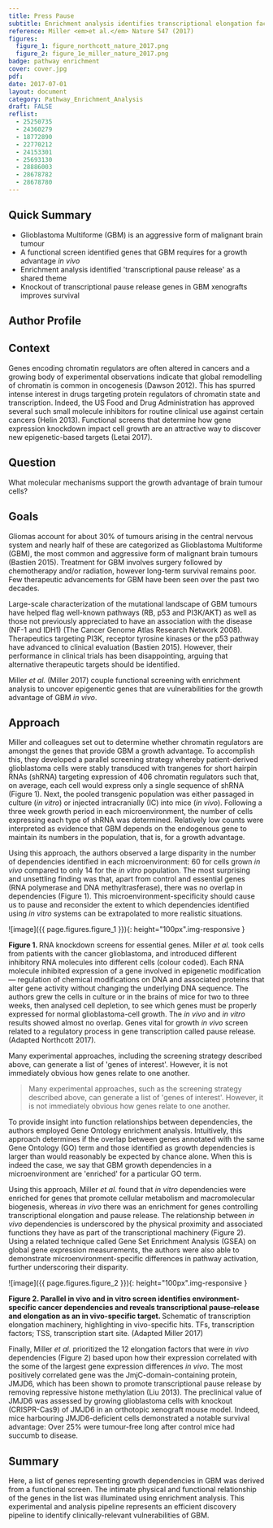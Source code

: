 ```yaml
---
title: Press Pause
subtitle: Enrichment analysis identifies transcriptional elongation factors as key vulnerabilities for glioblastoma growth <em>in vivo</em>
reference: Miller <em>et al.</em> Nature 547 (2017)
figures:
  figure_1: figure_northcott_nature_2017.png
  figure_2: figure_1e_miller_nature_2017.png
badge: pathway enrichment
cover: cover.jpg
pdf:
date: 2017-07-01
layout: document
category: Pathway_Enrichment_Analysis
draft: FALSE
reflist:
  - 25250735
  - 24360279
  - 18772890
  - 22770212
  - 24153301
  - 25693130
  - 28886003
  - 28678782
  - 28678780
---
```


## Quick Summary
- Glioblastoma Multiforme (GBM) is an aggressive form of malignant brain tumour
- A functional screen identified genes that GBM requires for a growth advantage *in vivo*
- Enrichment analysis identified 'transcriptional pause release' as a shared theme
- Knockout of transcriptional pause release genes in GBM xenografts improves survival

## Author Profile

## Context
Genes encoding chromatin regulators are often altered in cancers and a growing body of experimental observations indicate that global remodelling of chromatin is common in oncogenesis (Dawson 2012). This has spurred intense interest in drugs targeting protein regulators of chromatin state and transcription. Indeed, the US Food and Drug Administration has approved several such small molecule inhibitors for routine clinical use against certain cancers (Helin 2013). Functional screens that determine how gene expression knockdown impact cell growth are an attractive way to discover new epigenetic-based targets (Letai 2017).

## Question
What molecular mechanisms support the growth advantage of brain tumour cells?

## Goals

Gliomas account for about 30% of tumours arising in the central nervous system and nearly half of these are categorized as Glioblastoma Multiforme (GBM), the most common and aggressive form of malignant brain tumours (Bastien 2015). Treatment for GBM involves surgery followed by chemotherapy and/or radiation, however long-term survival remains poor. Few therapeutic advancements for GBM have been seen over the past two decades.

Large-scale characterization of the mutational landscape of GBM tumours have helped flag well-known pathways (RB, p53 and PI3K/AKT) as well as those not previously appreciated to have an association with the disease (NF-1 and IDH1) (The Cancer Genome Atlas Research Network 2008). Therapeutics targeting PI3K, receptor tyrosine kinases or the p53 pathway have advanced to clinical evaluation (Bastien 2015). However, their performance in clinical trials has been disappointing, arguing that alternative therapeutic targets should be identified.

Miller *et al.* (Miller 2017) couple functional screening with enrichment analysis to uncover epigenentic genes that are vulnerabilities for the growth advantage of GBM *in vivo*.

## Approach

Miller and colleagues set out to determine whether chromatin regulators are amongst the genes that provide GBM a growth advantage. To accomplish this, they developed a parallel screening strategy whereby patient-derived glioblastoma cells were stably transduced with trangenes for short hairpin RNAs (shRNA) targeting expression of 406 chromatin regulators such that, on average, each cell would express only a single sequence of shRNA (Figure 1). Next, the pooled transgenic population was either passaged in culture (*in vitro*) or injected intracranially (IC) into mice (*in vivo*). Following a three week growth period in each microenvironment, the number of cells expressing each type of shRNA was determined. Relatively low counts were interpreted as evidence that GBM depends on the endogenous gene to maintain its numbers in the population, that is, for a growth advantage.

Using this approach, the authors observed a large disparity in the number of dependencies identified in each microenvironment: 60 for cells grown *in vivo* compared to only 14 for the *in vitro* population. The most surprising and unsettling finding was that, apart from control and essential genes (RNA polymerase and DNA methyltrasferase), there was no overlap in dependencies (Figure 1). This microenvironment-specificity should cause us to pause and reconsider the extent to which dependencies identified using *in vitro* systems can be extrapolated to more realistic situations.

![image]({{ page.figures.figure_1 }}){: height="100px".img-responsive }

<div class="figure-legend well well-lg text-justify">
  <strong>Figure 1. </strong> RNA knockdown screens for essential genes. Miller <em>et al.</em> took cells from patients with the cancer glioblastoma, and introduced different inhibitory RNA molecules into different cells (colour coded). Each RNA molecule inhibited expression of a gene involved in epigenetic modification — regulation of chemical modifications on DNA and associated proteins that alter gene activity without changing the underlying DNA sequence. The authors grew the cells in culture or in the brains of mice for two to three weeks, then analysed cell depletion, to see which genes must be properly expressed for normal glioblastoma-cell growth. The <em>in vivo</em> and <em>in vitro</em> results showed almost no overlap. Genes vital for growth <em>in vivo</em> screen related to a regulatory process in gene transcription called pause release. (Adapted Northcott 2017).
</div>

Many experimental approaches, including the screening strategy described above, can generate a list of 'genes of interest'. However, it is not immediately obvious how genes relate to one another.

> Many experimental approaches, such as the screening strategy described above, can generate a list of 'genes of interest'. However, it is not immediately obvious how genes relate to one another.

To provide insight into function relationships between dependencies, the authors employed Gene Ontology enrichment analysis. Intuitively, this approach determines if the overlap between genes annotated with the same Gene Ontology (GO) term and those identified as growth dependencies is larger than would reasonably be expected by chance alone. When this is indeed the case, we say that GBM growth dependencies in a microenvironment are 'enriched' for a particular GO term.

Using this approach, Miller *et al.* found that *in vitro* dependencies were enriched for genes that promote cellular metabolism and macromolecular biogenesis, whereas *in vivo* there was an enrichment for genes controlling transcriptional elongation and pause release. The relationship between *in vivo* dependencies is underscored by the physical proximity and associated functions they have as part of the transcriptional machinery (Figure 2). Using a related technique called Gene Set Enrichment Analysis (GSEA) on global gene expression measurements, the authors were also able to demonstrate microenvironment-specific differences in pathway activation, further underscoring their disparity.

![image]({{ page.figures.figure_2 }}){: height="100px".img-responsive }

<div class="figure-legend well well-lg text-justify">
  <strong>Figure 2. Parallel in vivo and in vitro screen identifies environment-specific cancer dependencies and reveals transcriptional pause–release and elongation as an in vivo-specific target. </strong> Schematic of transcription elongation machinery, highlighting in vivo-specific hits. TFs, transcription factors; TSS, transcription start site. (Adapted Miller 2017)
</div>

Finally, Miller *et al.* prioritized the 12 elongation factors that were *in vivo* dependencies (Figure 2) based upon how their expression correlated with the some of the largest gene expression differences *in vivo*. The most positively correlated gene was the JmjC-domain-containing protein, JMJD6, which has been shown to promote transcriptional pause release by removing repressive histone methylation (Liu 2013). The preclinical value of JMJD6 was assessed by growing glioblastoma cells with knockout (CRISPR-Cas9) of JMJD6 in an orthotopic xenograft mouse model. Indeed, mice harbouring JMJD6-deficient cells demonstrated a notable survival advantage: Over 25% were tumour-free long after control mice had succumb to disease.

## Summary

Here, a list of genes representing growth dependencies in GBM was derived from a functional screen. The intimate  physical and functional relationship of the genes in the list was illuminated using enrichment analysis. This  experimental and analysis pipeline represents an efficient discovery pipeline to identify clinically-relevant vulnerabilities of GBM.
